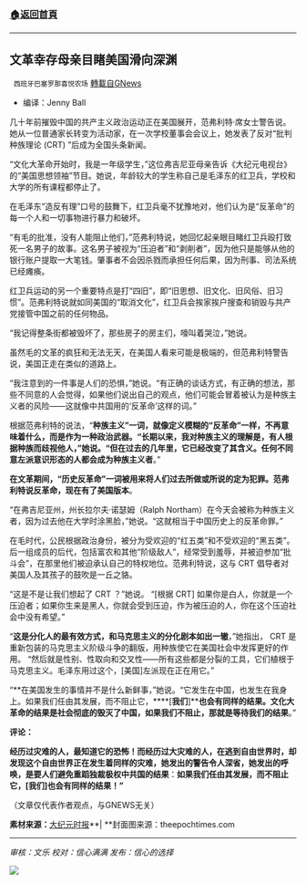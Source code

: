 ###  [:house:返回首頁](https://github.com/ourhimalayas/txt)
---


## 文革幸存母亲目睹美国滑向深渊
` 西班牙巴塞罗那喜悦农场` [轉載自GNews](https://gnews.org/zh-hans/1594342/)

- 编译：Jenny Ball


几十年前摧毁中国的共产主义政治运动正在美国展开，范弗利特·席女士警告说。她从一位普通家长转变为活动家，在一次学校董事会会议上，她发表了反对“批判种族理论 (CRT) ”后成为全国头条新闻。

“文化大革命开始时，我是一年级学生，”这位弗吉尼亚母亲告诉《大纪元电视台》的“美国思想领袖”节目。她说，年龄较大的学生称自己是毛泽东的红卫兵，学校和大学的所有课程都停止了。

在毛泽东“造反有理”口号的鼓舞下，红卫兵毫不犹豫地对，他们认为是“反革命”的每一个人和一切事物进行暴力和破坏。

“有毛的批准，没有人能阻止他们，”范弗利特说，她回忆起亲眼目睹红卫兵殴打致死一名男子的故事。这名男子被视为“压迫者”和“剥削者”，因为他只是能够从他的银行账户提取一大笔钱。肇事者不会因杀戮而承担任何后果，因为刑事、司法系统已经瘫痪。

红卫兵运动的另一个重要特点是打“四旧”，即“旧思想、旧文化、旧风俗、旧习惯”。范弗利特说就如同美国的“取消文化”，红卫兵会挨家挨户搜查和销毁与共产党接管中国之前的任何物品。

“我记得整条街都被毁坏了，那些房子的房主们，嚎叫着哭泣，”她说。

虽然毛的文革的疯狂和无法无天，在美国人看来可能是极端的，但范弗利特警告说，美国正走在类似的道路上。

“我注意到的一件事是人们的恐惧，”她说。“有正确的谈话方式，有正确的想法，那些不同意的人会觉得，如果他们说出自己的观点，他们可能会冒着被认为是种族主义者的风险——这就像中共国用的‘反革命’这样的词。”

根据范弗利特的说法，“**种族主义”一词，就像定义模糊的“反革命”一样，不再意味着什么，而是作为一种政治武器。“长期以来，我对种族主义的理解是，有人根据种族而歧视他人，”她说。“但在过去的几年里，它已经改变了其含义。任何不同意左派意识形态的人都会成为种族主义者**。”

**在文革期间，“历史反革命”一词被用来将人们过去所做或所说的定为犯罪。范弗利特说反革命，现在有了美国版本**。

“在弗吉尼亚州，州长拉尔夫·诺瑟姆（Ralph Northam）在今天会被称为种族主义者，因为过去他在大学时涂黑脸，”她说。“这就相当于中国历史上的反革命罪。”

在毛时代，公民根据政治身份，被分为受欢迎的“红五类”和不受欢迎的“黑五类”。后一组成员的后代，包括富农和其他“阶级敌人”，经常受到羞辱，并被迫参加“批斗会”，在那里他们被迫承认自己的特权地位。范弗利特说，这与 CRT 倡导者对美国人及其孩子的鼓吹是一丘之貉。

“这是不是让我们想起了 CRT ？”她说。 “[根据 CRT] 如果你是白人，你就是一个压迫者；如果你生来是黑人，你就会受到压迫，作为被压迫的人，你在这个压迫社会中没有希望。”

“**这是分化人的最有效方式，和马克思主义的分化剧本如出一辙**，”她指出， CRT 是重新包装的马克思主义阶级斗争的翻版，用种族使它在美国社会中发挥更好的作用。 “然后就是性别、性取向和交叉性——所有这些都是分裂的工具，它们植根于马克思主义。毛泽东用过这个，[美国]左派现在正在用它。”

“**在美国发生的事情并不是什么新鲜事，”她说。“它发生在中国，也发生在我身上。如果我们任由其发展，而不阻止它，****[****我们****]****也会有同样的结果。文化大革命的结果是社会彻底的毁灭了中国，如果我们不阻止，那就是等待我们的结果**。”

**评论：**

**经历过灾难的人，最知道它的恐怖！而经历过大灾难的人，在逃到自由世界时，却发现这个自由世界正在发生着同样的灾难，她发出的警告令人深省，她发出的呼唤，是要人们避免重蹈独裁极权中共国的结果**：**如果我们任由其发展，而不阻止它，[我们]也会有同样的结果！”**

（文章仅代表作者观点，与GNEWS无关）

**素材来源：**[大纪元时报](https://www.theepochtimes.com/mkt_morningbrief/virginia-mother-who-survived-maos-cultural-revolution-sees-parallels-in-america_4044797.html?utm_source=Morningbrief&amp;utm_medium=email&amp;utm_campaign=mb-2021-10-14&amp;mktids=c35430ff36249f654334bfa2723ba99b&amp;est=js2eOWjZTfcr9ds%2F2VKXalrz6yqV9XGkzTM2uxXQvFIXbeY73rKJR4HkYHf6eMvapJs%2B0Q%3D%3D)**| **封面图来源：theepochtimes.com

* * *

*审核：文乐
校对：信心满满
发布：信心的选择*

![](https://assets.gnews.org/wp-content/uploads/2021/10/GNEWS_CH.-1-1.jpeg)
